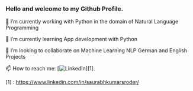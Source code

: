 ### Hello and welcome to my Github Profile.

<!--
**sroder/sroder** is a ✨ _special_ ✨ repository because its `README.md` (this file) appears on your GitHub profile.

Here are some ideas to get you started:

- 🔭 I’m currently working on ...
- 🌱 I’m currently learning ...
- 👯 I’m looking to collaborate on ...
- 🤔 I’m looking for help with ...
- 💬 Ask me about ...
- 📫 How to reach me: ...
- 😄 Pronouns: ...
- ⚡ Fun fact: ...
-->
🔭 I’m currently working with Python in the domain of Natural Language Programming

🌱 I’m currently learning App development with Python

👯 I’m looking to collaborate on Machine Learning NLP German and English Projects

📫 How to reach me: [![LinkedIn][1.1]][1].

[1] : https://www.linkedin.com/in/saurabhkumarsroder/

[1.1]: https://raw.githubusercontent.com/MartinHeinz/MartinHeinz/master/linkedin-3-16.png (LinkedIn icon without padding)
